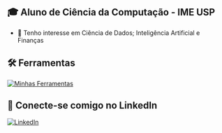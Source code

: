 ## 🎓 Aluno de Ciência da Computação - IME USP 

- 🔭 Tenho interesse em Ciência de Dados; Inteligência Artificial e Finanças
## 🛠️ Ferramentas 

[![Minhas Ferramentas](https://skillicons.dev/icons?i=python,git,github,mysql,c,java)](https://skillicons.dev)

## 💬 Conecte-se comigo no LinkedIn

[![LinkedIn](https://img.shields.io/badge/LinkedIn-0077B5?style=for-the-badge&logo=linkedin&logoColor=white)](https://www.linkedin.com/in/jonathan-pereira-b859642b2/)



<!--
**jonathansper/jonathansper** is a ✨ _special_ ✨ repository because its `README.md` (this file) appears on your GitHub profile.

Here are some ideas to get you started:



- 

-->
